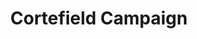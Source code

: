 ---
title: Cortefield Campaign
Image01: ../../static/images/cortefield-campaign.jpg
image1alt: Cortefield Campaign
---